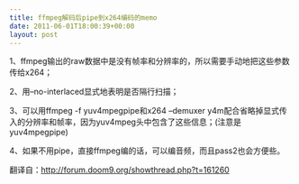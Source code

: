```yaml
---
title: ffmpeg解码后pipe到x264编码的memo
date: 2011-06-01T18:00:39+00:00
layout: post
---
```

1、ffmpeg输出的raw数据中是没有帧率和分辨率的，所以需要手动地把这些参数传给x264；
  
2、用&#8211;no-interlaced显式地表明是否隔行扫描；
  
3、可以用ffmpeg -f yuv4mpegpipe和x264 &#8211;demuxer y4m配合省略掉显式传入的分辨率和帧率，因为yuv4mpeg头中包含了这些信息；(注意是yuv4mpegpipe)
  
4、如果不用pipe，直接ffmpeg编的话，可以编音频，而且pass2也会方便些。

翻译自：http://forum.doom9.org/showthread.php?t=161260

